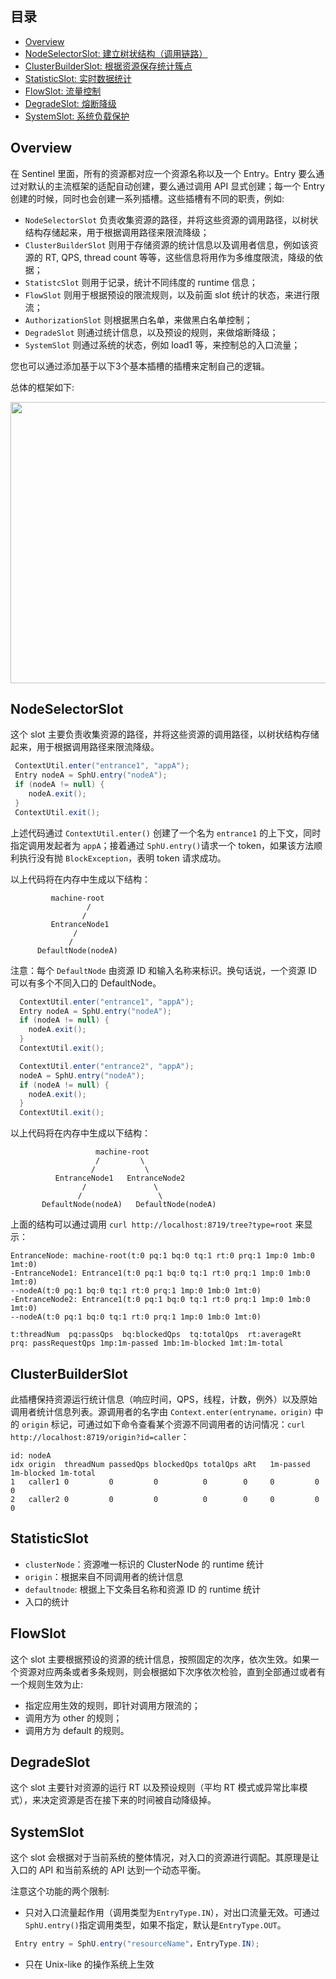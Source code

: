 ## 目录

- [Overview](#overview)
- [NodeSelectorSlot: 建立树状结构（调用链路）](#nodeselectorslot)
- [ClusterBuilderSlot: 根据资源保存统计簇点](#clusterbuilderslot)
- [StatisticSlot: 实时数据统计](#statisticslot)
- [FlowSlot: 流量控制](#flowslot)
- [DegradeSlot: 熔断降级](#degradeslot)
- [SystemSlot: 系统负载保护](#systemslot)

## Overview

在 Sentinel 里面，所有的资源都对应一个资源名称以及一个 Entry。Entry 要么通过对默认的主流框架的适配自动创建，要么通过调用 API 显式创建；每一个 Entry 创建的时候，同时也会创建一系列插槽。这些插槽有不同的职责，例如:

- `NodeSelectorSlot` 负责收集资源的路径，并将这些资源的调用路径，以树状结构存储起来，用于根据调用路径来限流降级；
- `ClusterBuilderSlot` 则用于存储资源的统计信息以及调用者信息，例如该资源的 RT, QPS, thread count 等等，这些信息将用作为多维度限流，降级的依据；
- `StatistcSlot` 则用于记录，统计不同纬度的 runtime 信息；
- `FlowSlot` 则用于根据预设的限流规则，以及前面 slot 统计的状态，来进行限流；
- `AuthorizationSlot` 则根据黑白名单，来做黑白名单控制；
- `DegradeSlot` 则通过统计信息，以及预设的规则，来做熔断降级；
- `SystemSlot` 则通过系统的状态，例如 load1 等，来控制总的入口流量；

您也可以通过添加基于以下3个基本插槽的插槽来定制自己的逻辑。

总体的框架如下:

<img src="https://github.com/alibaba/Sentinel/blob/master/doc/image/slots.gif" width="600" height="450" />

##  NodeSelectorSlot

这个 slot 主要负责收集资源的路径，并将这些资源的调用路径，以树状结构存储起来，用于根据调用路径来限流降级。

```java
 ContextUtil.enter("entrance1", "appA");
 Entry nodeA = SphU.entry("nodeA");
 if (nodeA != null) {
    nodeA.exit();
 }
 ContextUtil.exit();
``` 

上述代码通过 `ContextUtil.enter()` 创建了一个名为 `entrance1` 的上下文，同时指定调用发起者为 `appA`；接着通过  `SphU.entry()`请求一个 token，如果该方法顺利执行没有抛 `BlockException`，表明 token 请求成功。

以上代码将在内存中生成以下结构：

```
 	     machine-root
                 /     
                /
         EntranceNode1
              /
             /   
      DefaultNode(nodeA)
```

注意：每个 `DefaultNode` 由资源 ID 和输入名称来标识。换句话说，一个资源 ID 可以有多个不同入口的 DefaultNode。

```java
  ContextUtil.enter("entrance1", "appA");
  Entry nodeA = SphU.entry("nodeA");
  if (nodeA != null) {
    nodeA.exit();
  }
  ContextUtil.exit();

  ContextUtil.enter("entrance2", "appA");
  nodeA = SphU.entry("nodeA");
  if (nodeA != null) {
    nodeA.exit();
  }
  ContextUtil.exit();
``` 
以上代码将在内存中生成以下结构：
``` 
                   machine-root
                   /         \
                  /           \
          EntranceNode1   EntranceNode2
                /               \
               /                 \
       DefaultNode(nodeA)   DefaultNode(nodeA)
``` 

上面的结构可以通过调用 `curl http://localhost:8719/tree?type=root` 来显示：

``` 
EntranceNode: machine-root(t:0 pq:1 bq:0 tq:1 rt:0 prq:1 1mp:0 1mb:0 1mt:0)
-EntranceNode1: Entrance1(t:0 pq:1 bq:0 tq:1 rt:0 prq:1 1mp:0 1mb:0 1mt:0)
--nodeA(t:0 pq:1 bq:0 tq:1 rt:0 prq:1 1mp:0 1mb:0 1mt:0)
-EntranceNode2: Entrance1(t:0 pq:1 bq:0 tq:1 rt:0 prq:1 1mp:0 1mb:0 1mt:0)
--nodeA(t:0 pq:1 bq:0 tq:1 rt:0 prq:1 1mp:0 1mb:0 1mt:0)

t:threadNum  pq:passQps  bq:blockedQps  tq:totalQps  rt:averageRt  prq: passRequestQps 1mp:1m-passed 1mb:1m-blocked 1mt:1m-total
``` 

## ClusterBuilderSlot

此插槽保持资源运行统计信息（响应时间，QPS，线程，计数，例外）以及原始调用者统计信息列表。源调用者的名字由 `Context.enter(entryname，origin)` 中的 `origin` 标记，可通过如下命令查看某个资源不同调用者的访问情况：`curl http://localhost:8719/origin?id=caller`：

``` 
id: nodeA
idx origin  threadNum passedQps blockedQps totalQps aRt   1m-passed 1m-blocked 1m-total 
1   caller1 0         0         0          0        0     0         0          0        
2   caller2 0         0         0          0        0     0         0          0        
```   
## StatisticSlot 

- `clusterNode`：资源唯一标识的 ClusterNode 的 runtime 统计
- `origin`：根据来自不同调用者的统计信息
- `defaultnode`: 根据上下文条目名称和资源 ID 的 runtime 统计
- 入口的统计

## FlowSlot

这个 slot 主要根据预设的资源的统计信息，按照固定的次序，依次生效。如果一个资源对应两条或者多条规则，则会根据如下次序依次检验，直到全部通过或者有一个规则生效为止:

- 指定应用生效的规则，即针对调用方限流的；
- 调用方为 other 的规则；
- 调用方为 default 的规则。

## DegradeSlot

这个 slot 主要针对资源的运行 RT 以及预设规则（平均 RT 模式或异常比率模式），来决定资源是否在接下来的时间被自动降级掉。

## SystemSlot

这个 slot 会根据对于当前系统的整体情况，对入口的资源进行调配。其原理是让入口的 API 和当前系统的 API 达到一个动态平衡。

注意这个功能的两个限制:

- 只对入口流量起作用（调用类型为`EntryType.IN`），对出口流量无效。可通过`SphU.entry()`指定调用类型，如果不指定，默认是`EntryType.OUT`。
``` java
 Entry entry = SphU.entry("resourceName"，EntryType.IN);
``` 

- 只在 Unix-like 的操作系统上生效


